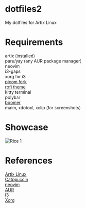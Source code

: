 # dotfiles2
My dotfiles for Artix Linux

# Requirements
artix (installed)<br>
paru/yay (any AUR package manager)<br>
neovim<br> 
i3-gaps<br>
xorg for i3<br>
[picom fork](https://github.com/jonaburg/picom) <br>
[rofi theme](https://github.com/catppuccin/rofi) <br>
kitty terminal<br>
polybar<br>
[boomer](https://github.com/tsoding/boomer) <br>
maim, xdotool, xclip (for screenshots)<br>

# Showcase
<img src="https://github.com/ma1de/ma1de/blob/main/assets/first.png" alt="Rice 1">

# References
[Artix Linux](https://artixlinux.org/) <br>
[Catppuccin](https://github.com/catppuccin) <br>
[neovim](https://github.com/neovim/neovim) <br>
[AUR](https://aur.archlinux.org) <br>
[i3](https://i3wm.org) <br>
[Xorg](https://x.org/wiki) <br>
